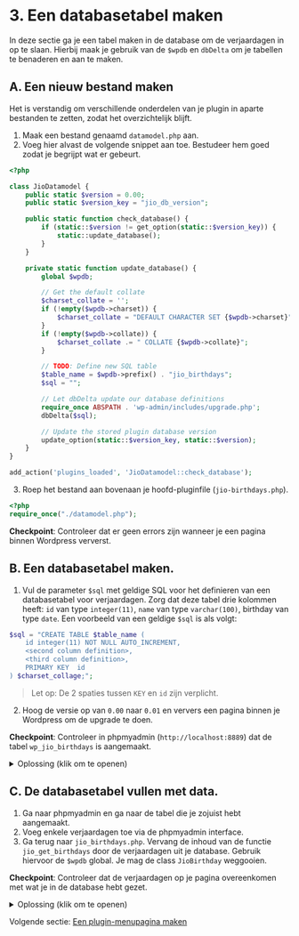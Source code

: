 # 3. Een databasetabel maken

In deze sectie ga je een tabel maken in de database om de verjaardagen in op te slaan. Hierbij maak je gebruik van de `$wpdb` en `dbDelta` om je tabellen te benaderen en aan te maken.

## A. Een nieuw bestand maken

Het is verstandig om verschillende onderdelen van je plugin in aparte bestanden te zetten, zodat het overzichtelijk blijft.

1. Maak een bestand genaamd `datamodel.php` aan.
2. Voeg hier alvast de volgende snippet aan toe. Bestudeer hem goed zodat je begrijpt wat er gebeurt.

```php
<?php

class JioDatamodel {
    public static $version = 0.00;
    public static $version_key = "jio_db_version";

    public static function check_database() {
        if (static::$version != get_option(static::$version_key)) {
            static::update_database();
        }
    }

    private static function update_database() {
        global $wpdb;

        // Get the default collate
        $charset_collate = '';
        if (!empty($wpdb->charset)) {
            $charset_collate = "DEFAULT CHARACTER SET {$wpdb->charset}";
        }
        if (!empty($wpdb->collate)) {
            $charset_collate .= " COLLATE {$wpdb->collate}";
        }

        // TODO: Define new SQL table
        $table_name = $wpdb->prefix() . "jio_birthdays";
        $sql = "";

        // Let dbDelta update our database definitions
        require_once ABSPATH . 'wp-admin/includes/upgrade.php';
        dbDelta($sql);

        // Update the stored plugin database version
        update_option(static::$version_key, static::$version);
    }
}

add_action('plugins_loaded', 'JioDatamodel::check_database');
```

3. Roep het bestand aan bovenaan je hoofd-pluginfile (`jio-birthdays.php`).

```php
<?php
require_once("./datamodel.php");
```

**Checkpoint**: Controleer dat er geen errors zijn wanneer je een pagina binnen Wordpress ververst.

## B. Een databasetabel maken.

1. Vul de parameter `$sql` met geldige SQL voor het definieren van een databasetabel voor verjaardagen. Zorg dat deze tabel drie kolommen heeft: `id` van type `integer(11)`, `name` van type `varchar(100)`, birthday van type `date`. Een voorbeeld van een geldige `$sql` is als volgt:

```php
$sql = "CREATE TABLE $table_name (
    id integer(11) NOT NULL AUTO_INCREMENT,
    <second column definition>,
    <third column definition>,
    PRIMARY KEY  id
) $charset_collage;";
```

> Let op: De 2 spaties tussen `KEY` en `id` zijn verplicht.

2. Hoog de versie op van `0.00` naar `0.01` en ververs een pagina binnen je Wordpress om de upgrade te doen.

**Checkpoint**: Controleer in phpmyadmin (`http://localhost:8889`) dat de tabel `wp_jio_birthdays` is aangemaakt.

<details>
<summary>Oplossing (klik om te openen)</summary>
    
```php
        ...
        $table_name = $wpdb->prefix() . "jio_birthdays";
        $sql = "CREATE TABLE $table_name (
            id integer(11) NOT NULL AUTO_INCREMENT,
            name varchar(100),
            birthday date,
            PRIMARY KEY  id
        ) $charset_collage;";
        
        // Let dbDelta update our database definitions
        require_once ABSPATH . 'wp-admin/includes/upgrade.php';
        dbDelta($sql);

        // Update the stored plugin database version
        update_option(static::$version_key, static::$version);
```

</details>

## C. De databasetabel vullen met data.

1. Ga naar phpmyadmin en ga naar de tabel die je zojuist hebt aangemaakt.
2. Voeg enkele verjaardagen toe via de phpmyadmin interface.
3. Ga terug naar `jio_birthdays.php`. Vervang de inhoud van de functie `jio_get_birthdays` door de verjaardagen uit je database. Gebruik hiervoor de `$wpdb` global. Je mag de class `JioBirthday` weggooien.

**Checkpoint**: Controleer dat de verjaardagen op je pagina overeenkomen met wat je in de database hebt gezet.

<details>
<summary>Oplossing (klik om te openen)</summary>

```php
function jio_get_birthdays() {
    global $wpdb;
    return $wpdb->get_results("SELECT * FROM {$wpdb->prefix}jio_birthdays");
}
```

</details>

Volgende sectie: [Een plugin-menupagina maken](4-menupage.md)
